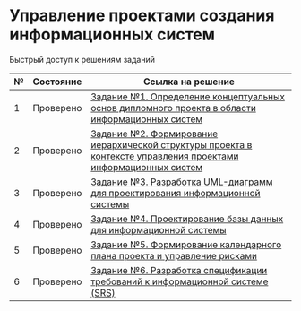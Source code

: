 # Управление проектами создания информационных систем

Быстрый доступ к решениям заданий

| №   | Состояние       | Ссылка на решение                     | 
|-----|------------|--------------------------------------|
| 1   | Проверено | [Задание №1. Определение концептуальных основ дипломного проекта в области информационных систем](https://github.com/Owl-Man/ISPM/blob/master/%D0%A3%D0%9F%D0%98%D0%A1_%D0%97%D0%B0%D0%B4%D0%B0%D0%BD%D0%B8%D0%B5_%E2%84%961_%D0%9E%D0%BF%D1%80%D0%B5%D0%B4%D0%B5%D0%BB%D0%B5%D0%BD%D0%B8%D0%B5_%D0%BA%D0%BE%D0%BD%D1%86%D0%B5%D0%BF%D1%82%D1%83%D0%B0%D0%BB%D1%8C%D0%BD%D1%8B%D1%85_%D0%BE%D1%81%D0%BD%D0%BE%D0%B2_%D0%B4%D0%B8%D0%BF%D0%BB%D0%BE%D0%BC%D0%BD%D0%BE%D0%B3%D0%BE_%D0%BF%D1%80%D0%BE%D0%B5%D0%BA%D1%82%D0%B0_%D0%B2_%D0%BE%D0%B1%D0%BB%D0%B0%D1%81%D1%82%D0%B8_%D0%B8%D0%BD%D1%84%D0%BE%D1%80%D0%BC%D0%B0%D1%86%D0%B8%D0%BE%D0%BD%D0%BD%D1%8B%D1%85_%D1%81%D0%B8%D1%81%D1%82%D0%B5%D0%BC.ipynb)      | 
| 2   | Проверено | [Задание №2. Формирование иерархической структуры проекта в контексте управления проектами информационных систем](https://github.com/Owl-Man/ISPM/blob/master/%D0%A3%D0%9F%D0%98%D0%A1_%D0%97%D0%B0%D0%B4%D0%B0%D0%BD%D0%B8%D0%B5_%E2%84%962_%D0%A4%D0%BE%D1%80%D0%BC%D0%B8%D1%80%D0%BE%D0%B2%D0%B0%D0%BD%D0%B8%D0%B5_%D0%B8%D0%B5%D1%80%D0%B0%D1%80%D1%85%D0%B8%D1%87%D0%B5%D1%81%D0%BA%D0%BE%D0%B9_%D1%81%D1%82%D1%80%D1%83%D0%BA%D1%82%D1%83%D1%80%D1%8B_%D0%BF%D1%80%D0%BE%D0%B5%D0%BA%D1%82%D0%B0.ipynb)      | 
| 3   | Проверено | [Задание №3. Разработка UML-диаграмм для проектирования информационной системы](https://github.com/Owl-Man/ISPM/blob/master/%D0%A3%D0%9F%D0%98%D0%A1_%D0%97%D0%B0%D0%B4%D0%B0%D0%BD%D0%B8%D0%B5_%E2%84%963_%D0%A0%D0%B0%D0%B7%D1%80%D0%B0%D0%B1%D0%BE%D1%82%D0%BA%D0%B0_UML_%D0%B4%D0%B8%D0%B0%D0%B3%D1%80%D0%B0%D0%BC%D0%BC%20copy.ipynb)      |
| 4   | Проверено | [Задание №4. Проектирование базы данных для информационной системы](https://github.com/Owl-Man/ISPM/blob/master/%D0%A3%D0%9F%D0%98%D0%A1_%D0%97%D0%B0%D0%B4%D0%B0%D0%BD%D0%B8%D0%B5_%E2%84%964.ipynb)      |
| 5   | Проверено | [Задание №5. Формирование календарного плана проекта и управление рисками](https://github.com/Owl-Man/ISPM/blob/master/%D0%A3%D0%9F%D0%98%D0%A1_%D0%97%D0%B0%D0%B4%D0%B0%D0%BD%D0%B8%D0%B5_%E2%84%965.ipynb)      |
| 6   | Проверено | [Задание №6. Разработка спецификации требований к информационной системе (SRS)](https://github.com/Owl-Man/ISPM/blob/master/%D0%A3%D0%9F%D0%98%D0%A1_%D0%97%D0%B0%D0%B4%D0%B0%D0%BD%D0%B8%D0%B5_%E2%84%966.ipynb)      |
